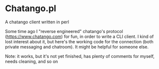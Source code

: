 # Chatango.pl
A chatango client written in perl

Some time ago I "reverse engineered" chatango's protocol (https://www.chatango.com) for fun, in order to write a CLI client.
I kind of lost interest about it, but here's the working code for the connection (both private messaging and chatroom). It might be helpful for someone else.

Note: it works, but it's not yet finished, has plenty of comments for myself, needs cleaning, and so on
